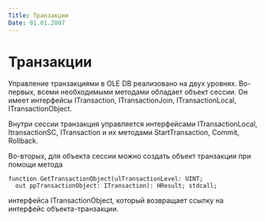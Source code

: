 ```yaml
---
Title: Транзакции
Date: 01.01.2007
---
```



Транзакции
==========

Управление транзакциями в OLE DB реализовано на двух уровнях. Во-первых,
всеми необходимыми методами обладает объект сессии. Он имеет интерфейсы
ITransaction, ITransactionJoin, ITransactionLocal, ITransactionObject.

Внутри сессии транзакция управляется интерфейсами ITransactionLocal,
ItransactionSC, ITransaction и их методами StartTransaction, Commit,
Rollback.

Во-вторых, для объекта сессии можно создать объект транзакции при помощи
метода

    function GetTransactionObject(ulTransactionLevel: UINT;
      out ppTransactionObject: ITransaction): HResult; stdcall;

интерфейса ITransactionObject, который возвращает ссылку на интерфейс
объекта-транзакции.
